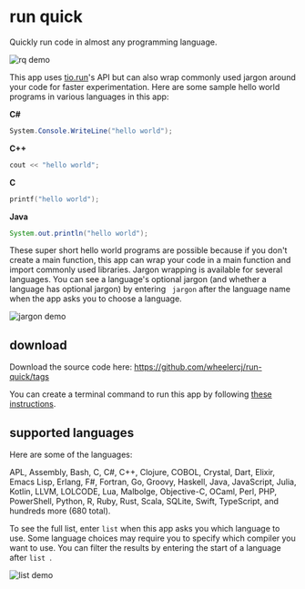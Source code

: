# run quick

Quickly run code in almost any programming language.

![rq demo](https://media.giphy.com/media/TBH4dpgYTA7Dzx7mBs/giphy.gif)

This app uses [tio.run](https://tio.run/#)'s API but can also wrap commonly used jargon around your code for faster experimentation. Here are some sample hello world programs in various languages in this app:

**C#**

```cs
System.Console.WriteLine("hello world");
```

**C++**

```cpp
cout << "hello world";
```

**C**

```c
printf("hello world");
```

**Java**

```java
System.out.println("hello world");
```

These super short hello world programs are possible because if you don't create a main function, this app can wrap your code in a main function and import commonly used libraries. Jargon wrapping is available for several languages. You can see a language's optional jargon (and whether a language has optional jargon) by entering ` jargon` after the language name when the app asks you to choose a language.

![jargon demo](https://ibb.co/PT7CZgb)

## download

Download the source code here: https://github.com/wheelercj/run-quick/tags

You can create a terminal command to run this app by following [these instructions](https://wheelercj.github.io/notes/pages/20220320181252.html).

## supported languages

Here are some of the languages:

APL, Assembly, Bash, C, C#, C++, Clojure, COBOL, Crystal, Dart, Elixir, Emacs Lisp, Erlang, F#, Fortran, Go, Groovy, Haskell, Java, JavaScript, Julia, Kotlin, LLVM, LOLCODE, Lua, Malbolge, Objective-C, OCaml, Perl, PHP, PowerShell, Python, R, Ruby, Rust, Scala, SQLite, Swift, TypeScript, and hundreds more (680 total).

To see the full list, enter `list` when this app asks you which language to use. Some language choices may require you to specify which compiler you want to use. You can filter the results by entering the start of a language after `list `.

![list demo](https://ibb.co/z4qqYjM)
